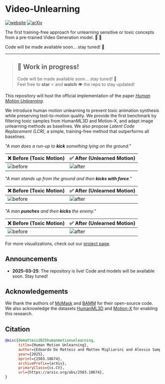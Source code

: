 # Video-Unlearning
[![website](https://img.shields.io/badge/-Website-orange?style=flat&labelColor=grey&logo=firefox%20browser&logoColor=white)](https://pinlab.org/hmu)
[![arXiv](https://img.shields.io/badge/-Paper-red?style=flat&labelColor=grey&logo=arxiv&logoColor=white)]([https://arxiv.org/abs/2503.18674](https://www.alphaxiv.org/abs/2504.04479))

The first training-free approach for unlearning sensitive or toxic concepts from a pre-trained Video Generation model. 🔮 💫

Code will be made available soon... stay tuned! 🚀

----


> ## 🚧 Work in progress!
>
> Code will be made available soon... stay tuned! 🚀 <br>
> Feel free to **star** ⭐️  and **watch** 👁️ the repo to stay updated!

This repository will host the official implementation of the paper [*Human Motion Unlearning*](https://arxiv.org/pdf/2503.18674).

We introduce human motion unlearning to prevent toxic animation synthesis while preserving text-to-motion quality. We provide the first benchmark by filtering toxic samples from HumanML3D and Motion-X, and adapt image unlearning methods as baselines. We also propose *Latent Code Replacement (LCR)*, a simple, training-free method that outperforms all baselines.

*"A man does a run-up to **kick** something lying on the ground."*

| ❌ Before (Toxic Motion) | ✅ After (Unlearned Motion) |
|-------------------------|-----------------------------|
| ![before](assets/imgs/momask_1.gif) | ![after](assets/imgs/lcr_1.gif) |

*"A man stands up from the ground and then **kicks with force**."*

| ❌ Before (Toxic Motion) | ✅ After (Unlearned Motion) |
|-------------------------|-----------------------------|
| ![before](assets/imgs/momask_2.gif) | ![after](assets/imgs/lcr_2.gif) |

*"A man **punches** and then **kicks** the enemy."*

| ❌ Before (Toxic Motion) | ✅ After (Unlearned Motion) |
|-------------------------|-----------------------------|
| ![before](assets/imgs/momask_3.gif) | ![after](assets/imgs/lcr_3.gif) |

For more visualizations, check out our [project page](https://www.pinlab.org/hmu).

## Announcements

- **2025-03-25**:  The repository is live! Code and models will be available soon. Stay tuned!

## Acknowledgements

We thank the authors of [MoMask](https://github.com/EricGuo5513/momask-codes) and [BAMM](https://github.com/exitudio/BAMM/) for their open-source code.
We also acknowledge the datasets [HumanML3D](https://github.com/EricGuo5513/HumanML3D) and [Motion-X](https://github.com/IDEA-Research/Motion-X) for enabling this research.

## Citation

```bibtex
@misc{dematteis2025humanmotionunlearning,
      title={Human Motion Unlearning}, 
      author={Edoardo De Matteis and Matteo Migliarini and Alessio Sampieri and Indro Spinelli and Fabio Galasso},
      year={2025},
      eprint={2503.18674},
      archivePrefix={arXiv},
      primaryClass={cs.CV},
      url={https://arxiv.org/abs/2503.18674}, 
}
```
